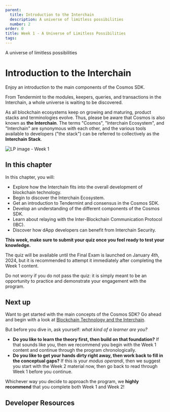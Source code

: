 ```yaml
---
parent:
  title: Introduction to the Interchain
  description: A universe of limitless possibilities
  number: 2
order: 0
title: Week 1 - A Universe of Limitless Possibilities
tags:
---
```


<div class="tm-overline tm-rf-1 tm-lh-title tm-medium tm-muted">A universe of limitless possibilities</div>
<h1 class="mt-4 mb-6">Introduction to the Interchain</h1>

Enjoy an introduction to the main components of the Cosmos SDK.

From Tendermint to the modules, keepers, queries, and transactions in the Interchain, a whole universe is waiting to be discovered.

<HighlightBox type="info">

As all blockchain ecosystems keep on growing and maturing, product stacks and terminologies evolve. Thus, please be aware that Cosmos is also known as **the Interchain**. The terms "Cosmos", "Interchain Ecosystem", and "Interchain" are synonymous with each other, and the various tools available to developers ("the stack") can be referred to collectively as the **Interchain Stack**.

</HighlightBox>

![LP image - Week 1](/ida-course/LPs/week-1/images/cosmos_dev_portal_module-03-lp.png)

## In this chapter

<HighlightBox type="learning">

In this chapter, you will:

* Explore how the Interchain fits into the overall development of blockchain technology.
* Begin to discover the Interchain Ecosystem.
* Get an introduction to Tendermint and consensus in the Cosmos SDK.
* Develop an understanding of the different components of the Cosmos SDK.
* Learn about relaying with the Inter-Blockchain Communication Protocol (IBC).
* Discover how dApp developers can benefit from Interchain Security.

</HighlightBox>

**This week, make sure to submit your quiz once you feel ready to test your knowledge.**

The quiz will be available until the Final Exam is launched on January 4th, 2024, but it is recommended to attempt it immediately after completing the Week 1 content.

Do not worry if you do not pass the quiz: it is simply meant to be an opportunity to practice and demonstrate your engagement with the program.

## Next up

Want to get started with the main concepts of the Cosmos SDK? Go ahead and begin with a look at [Blockchain Technology and the Interchain](/academy/1-what-is-cosmos/1-blockchain-and-cosmos.md).

<HighlightBox type="tip">

But before you dive in, ask yourself: _what kind of a learner are you?_

* **Do you like to learn the theory first, then build on that foundation?** If that sounds like you, then we recommend you begin with the Week 1 content and continue through the program chronologically.
* **Do you like to get your hands dirty right away, then work back to fill in the conceptual gaps?** If this is your _modus operandi_, then we suggest you start with the Week 2 material now, then go back to read through Week 1 before you continue.

Whichever way you decide to approach the program, we **highly recommend** that you complete both Week 1 and Week 2!

</HighlightBox>

## Developer Resources

<div v-for="resource in $themeConfig.resources">
  <Resource
    :title="resource.title"
    :description="resource.description"
    :links="resource.links"
    :image="resource.image"
    :large="true"
  />
  <br/>
</div>
